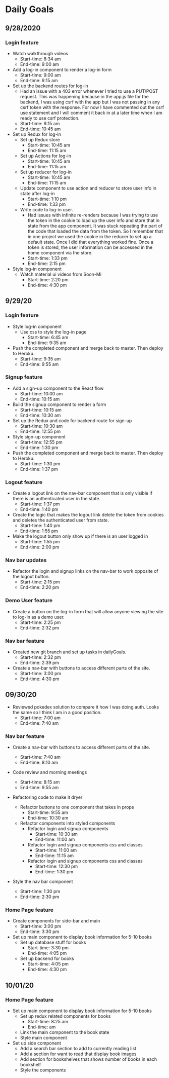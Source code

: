 # Daily Goals

## 9/28/2020

### Login feature
* Watch walkthrough videos
  - Start-time: 8:34 am
  - End-time: 9:00 am
* Add a log-in component to render a log-in form
  - Start-time: 9:00 am
  - End-time: 9:15 am
* Set up the backend routes for log-in
  - Had an issue with a 403 error whenever I tried to use a PUT/POST request. This was happening because in the app.js file for the backend, I was using csrf with the app but I was not passing in any csrf token with the response. For now I have commented out the csrf use statement and I will comment it back in at a later time when I am ready to use csrf protection.
  - Start-time: 9:15 am
  - End-time: 10:45 am
* Set up Redux for log-in
  - Set up Redux store
    - Start-time: 10:45 am
    - End-time: 11:15 am
  - Set up Actions for log-in
    - Start-time: 10:45 am
    - End-time: 11:15 am
  - Set up reducer for log-in
    - Start-time: 10:45 am
    - End-time: 11:15 am
  - Update component to use action and reducer to store user info in state after log-in
    - Start-time: 1:10 pm
    - End-time: 1:33 pm
  - Write code to log-in user.
    - Had issues with infinite re-renders because I was trying to use the token in the cookie to load up the user info and store that in state from the app component. It was stuck repeating the part of the code that loaded the data from the token. So I remember that in one project we used the cookie in the reducer to set up a default state. Once I did that everything worked fine. Once a token is stored, the user information can be accessed in the home component via the store.
    - Start-time: 1:33 pm
    - End-time: 2:15 pm
* Style log-in component
  - Watch material ui videos from Soon-Mi
    - Start-time: 2:20 pm
    - End-time: 4:30 pm



## 9/29/20

### Login feature
* Style log-in component
  - Use css to style the log-in page
    - Start-time: 6:45 am
    - End-time: 9:35 am
* Push the completed component and merge back to master. Then deploy to Heroku.
  - Start-time: 9:35 am
  - End-time: 9:55 am

### Signup feature
* Add a sign-up component to the React flow
  - Start-time: 10:00 am
  - End-time: 10:15 am
* Build the signup component to render a form
  - Start-time: 10:15 am
  - End-time: 10:30 am
* Set up the Redux and code for backend route for sign-up
  - Start-time: 10:30 am
  - End-time: 12:55 pm
* Style sign-up component
  - Start-time: 12:55 pm
  - End-time: 1:30 pm
* Push the completed component and merge back to master. Then deploy to Heroku.
  - Start-time: 1:30 pm
  - End-time: 1:37 pm

### Logout feature
* Create a logout link on the nav-bar component that is only visible if there is an authenticated user in the state.
  - Start-time: 1:37 pm
  - End-time: 1:40 pm
* Create the logic that makes the logout link delete the token from cookies and deletes the authenticated user from state.
  - Start-time: 1:40 pm
  - End-time: 1:55 pm
* Make the logout button only show up if there is an user logged in
  - Start-time: 1:55 pm
  - End-time: 2:00 pm

### Nav bar updates
* Refactor the login and signup links on the nav-bar to work opposite of the logout button.
  - Start-time: 2:15 pm
  - End-time: 2:20 pm

### Demo User feature
* Create a button on the log-in form that will allow anyone viewing the site to log-in as a demo user.
  - Start-time: 2:25 pm
  - End-time: 2:32 pm

### Nav bar feature
* Created new git branch and set up tasks in dailyGoals.
  - Start-time: 2:32 pm
  - End-time: 2:39 pm
* Create a nav-bar with buttons to access different parts of the site.
  - Start-time: 3:00 pm
  - End-time:  4:30 pm

## 09/30/20

* Reviewed pokedex solution to compare it how I was doing auth. Looks the same so I think I am in a good position.
  - Start-time: 7:00 am
  - End-time: 7:40 am

### Nav bar feature
* Create a nav-bar with buttons to access different parts of the site.
  - Start-time: 7:40 am
  - End-time: 8:10 am

* Code review and morning meetings
  - Start-time: 8:15 am
  - End-time: 9:55 am

* Refactoring code to make it dryer
  * Refactor buttons to one component that takes in props
    - Start-time: 9:55 am
    - End-time: 10:30 am
  * Refactor components into styled components
    * Refactor login and signup components
      - Start-time: 10:30 am
      - End-time: 11:00 am
    * Refactor login and signup components css and classes
      - Start-time: 11:00 am
      - End-time: 11:15 am
    * Refactor login and signup components css and classes
      - Start-time: 12:30 pm
      - End-time: 1:30 pm

* Style the nav bar component
  - Start-time: 1:30 pm
  - End-time: 2:30 pm

### Home Page feature
* Create components for side-bar and main
  - Start-time: 3:00 pm
  - End-time: 3:30 pm
* Set up main component to display book information for 5-10 books
  * Set up database stuff for books
    - Start-time: 3:30 pm
    - End-time: 4:05 pm
  * Set up backend for books
    - Start-time: 4:05 pm
    - End-time: 4:30 pm

## 10/01/20

### Home Page feature
* Set up main component to display book information for 5-10 books
  * Set up redux related components for books
    - Start-time: 8:25 am
    - End-time: am
  * Link the main component to the book state
  * Style main component
* Set up side component
  * Add a search bar section to add to currently reading list
  * Add a section for want to read that display book images
  * Add section for bookshelves that shows number of books in each bookshelf
  * Style the components
